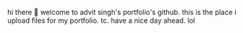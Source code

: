 hi there 👋
welcome to advit singh's portfolio's github.
this is the place i upload files for my portfolio. tc. have a nice day ahead.
lol 
